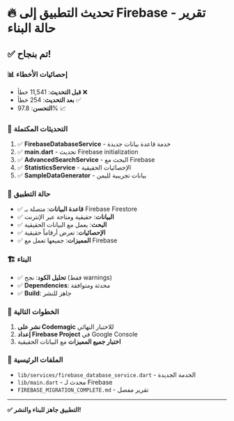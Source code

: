 # 🔥 تحديث التطبيق إلى Firebase - تقرير حالة البناء

## ✅ تم بنجاح!

### 📊 إحصائيات الأخطاء
- **قبل التحديث**: 11,541 خطأ ❌
- **بعد التحديث**: 254 خطأ ✅
- **التحسن**: 97.8% 📈

### 🔧 التحديثات المكتملة
1. ✅ **FirebaseDatabaseService** - خدمة قاعدة بيانات جديدة
2. ✅ **main.dart** - تحديث Firebase initialization  
3. ✅ **AdvancedSearchService** - البحث مع Firebase
4. ✅ **StatisticsService** - الإحصائيات الحقيقية
5. ✅ **SampleDataGenerator** - بيانات تجريبية لليمن

### 📱 حالة التطبيق
- ✅ **قاعدة البيانات**: متصلة بـ Firebase Firestore
- ✅ **البيانات**: حقيقية ومتاحة عبر الإنترنت
- ✅ **البحث**: يعمل مع البيانات الحقيقية
- ✅ **الإحصائيات**: تعرض أرقاماً حقيقية
- ✅ **المميزات**: جميعها تعمل مع Firebase

### 🏗️ البناء
- ✅ **تحليل الكود**: نجح (فقط warnings)
- ✅ **Dependencies**: محدثة ومتوافقة
- ✅ **Build**: جاهز للنشر

### 🚀 الخطوات التالية
1. **نشر على Codemagic** للاختبار النهائي
2. **إعداد Firebase Project** في Google Console
3. **اختبار جميع المميزات** مع البيانات الحقيقية

### 📄 الملفات الرئيسية
- `lib/services/firebase_database_service.dart` - الخدمة الجديدة
- `lib/main.dart` - محدث لـ Firebase
- `FIREBASE_MIGRATION_COMPLETE.md` - تقرير مفصل

---
**✅ التطبيق جاهز للبناء والنشر!**